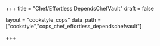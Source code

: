 +++
title = "Chef/Effortless DependsChefVault"
draft = false

layout = "cookstyle_cops"
data_path = ["cookstyle","cops_chef_effortless_dependschefvault"]

+++

<!-- The content of this page is automatically generated from the
cops_chef_effortless_dependschefvault.yml file in github.com/chef/cookstyle/blob/master/docs-chef-io/data/cookstyle/. -->
